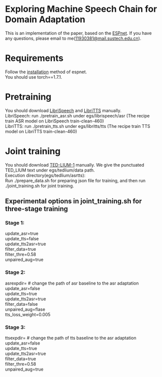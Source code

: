 # Exploring Machine Speech Chain for Domain Adaptation
This is an implementation of the paper, based on the [ESPnet](https://github.com/espnet/espnet). 
If you have any questions, please email to me(11930381@mail.sustech.edu.cn).
# Requirements
Follow the [installation](https://espnet.github.io/espnet/installation.html) method of espnet.  
You should use torch==1.7.1.
# Pretraining
You should download [LibriSpeech](http://www.openslr.org/12/) and [LibriTTS](http://www.openslr.org/60/) manually.  
LibriSpeech: run ./pretrain_asr.sh under egs/librispeech/asr (The recipe train ASR model on LibriSpeech train-clean-460)  
LibriTTS: run ./pretrain_tts.sh under egs/libritts/tts (The recipe train TTS model on LibriTTS train-clean-460)
# Joint training
You should download [TED-LIUM-1](http://www.openslr.org/7/) manually.
We give the punctuated TED_LIUM  text under egs/tedlium/data path.  
Execution directory(egs/tedlium/asrtts):  
Run ./prepare_data.sh for preparing json file for training, and then run ./joint_training.sh for joint training.
## Experimental options in joint_training.sh for three-stage training
### Stage 1:
update_asr=true  
update_tts=false  
update_tts2asr=true  
filter_data=true  
filter_thre=0.58   
unpaired_aug=true   

### Stage 2:
asrexpdir=    # change the path of asr baseline to the asr adaptation  
update_asr=false  
update_tts=true  
update_tts2asr=true  
filter_data=false  
unpaired_aug=flase  
tts_loss_weight=0.005  

### Stage 3:
ttsexpdir=  # change the path of tts baseline to the asr adaptation  
update_asr=false  
update_tts=true  
update_tts2asr=true  
filter_data=true  
filter_thre=0.58   
unpaired_aug=true   


